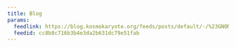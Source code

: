 ```yaml
---
title: Blog
params:
  feedlink: https://blog.kosmokaryote.org/feeds/posts/default/-/%23GNOME?alt=rss
  feedid: cc8b8c716b3b4e3da2b631dc79e51fab
---
```

